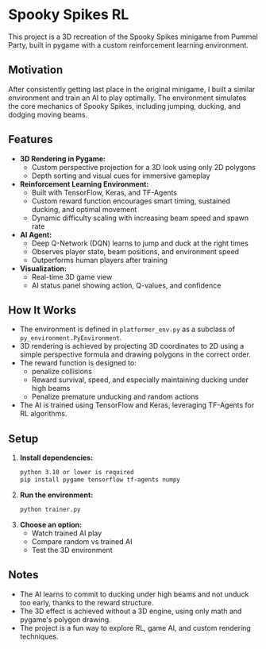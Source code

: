 # Spooky Spikes RL

This project is a 3D recreation of the Spooky Spikes minigame from Pummel Party, built in pygame with a custom reinforcement learning environment.

## Motivation

After consistently getting last place in the original minigame, I built a similar environment and train an AI to play optimally. The environment simulates the core mechanics of Spooky Spikes, including jumping, ducking, and dodging moving beams.

## Features

- **3D Rendering in Pygame:**
  - Custom perspective projection for a 3D look using only 2D polygons
  - Depth sorting and visual cues for immersive gameplay
- **Reinforcement Learning Environment:**
  - Built with TensorFlow, Keras, and TF-Agents
  - Custom reward function encourages smart timing, sustained ducking, and optimal movement
  - Dynamic difficulty scaling with increasing beam speed and spawn rate
- **AI Agent:**
  - Deep Q-Network (DQN) learns to jump and duck at the right times
  - Observes player state, beam positions, and environment speed
  - Outperforms human players after training
- **Visualization:**
  - Real-time 3D game view
  - AI status panel showing action, Q-values, and confidence

## How It Works

- The environment is defined in `platformer_env.py` as a subclass of `py_environment.PyEnvironment`.
- 3D rendering is achieved by projecting 3D coordinates to 2D using a simple perspective formula and drawing polygons in the correct order.
- The reward function is designed to:
  - penalize collisions
  - Reward survival, speed, and especially maintaining ducking under high beams
  - Penalize premature unducking and random actions
- The AI is trained using TensorFlow and Keras, leveraging TF-Agents for RL algorithms.

## Setup

1. **Install dependencies:**
   ```bash
   python 3.10 or lower is required
   pip install pygame tensorflow tf-agents numpy
   ```
2. **Run the environment:**
   ```bash
   python trainer.py
   ```
3. **Choose an option:**
   - Watch trained AI play
   - Compare random vs trained AI
   - Test the 3D environment

## Notes

- The AI learns to commit to ducking under high beams and not unduck too early, thanks to the reward structure.
- The 3D effect is achieved without a 3D engine, using only math and pygame's polygon drawing.
- The project is a fun way to explore RL, game AI, and custom rendering techniques.
